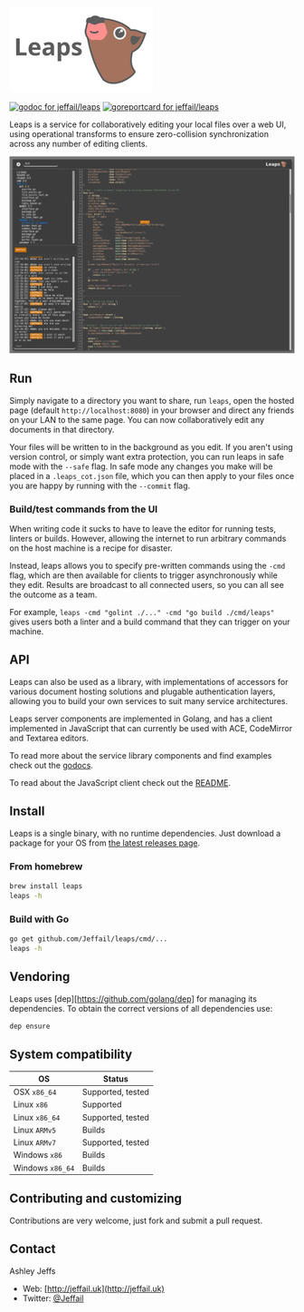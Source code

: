 ![Leaps](leaps_logo.png "Leaps")

[![godoc for jeffail/leaps][4]][5]
[![goreportcard for jeffail/leaps][6]][7]

Leaps is a service for collaboratively editing your local files over a web UI,
using operational transforms to ensure zero-collision synchronization across any
number of editing clients.

![Screenshot](leaps_ss.png "Leaps screenshot")

## Run

Simply navigate to a directory you want to share, run `leaps`, open the hosted
page (default `http://localhost:8080`) in your browser and direct any friends on
your LAN to the same page. You can now collaboratively edit any documents in
that directory.

Your files will be written to in the background as you edit. If you aren't using
version control, or simply want extra protection, you can run leaps in safe mode
with the `--safe` flag. In safe mode any changes you make will be placed in a
`.leaps_cot.json` file, which you can then apply to your files once you are
happy by running with the `--commit` flag.

### Build/test commands from the UI

When writing code it sucks to have to leave the editor for running tests,
linters or builds. However, allowing the internet to run arbitrary commands on
the host machine is a recipe for disaster.

Instead, leaps allows you to specify pre-written commands using the `-cmd` flag,
which are then available for clients to trigger asynchronously while they edit.
Results are broadcast to all connected users, so you can all see the outcome as
a team.

For example, `leaps -cmd "golint ./..." -cmd "go build ./cmd/leaps"` gives
users both a linter and a build command that they can trigger on your machine.

## API

Leaps can also be used as a library, with implementations of accessors for
various document hosting solutions and plugable authentication layers, allowing
you to build your own services to suit many service architectures.

Leaps server components are implemented in Golang, and has a client implemented
in JavaScript that can currently be used with ACE, CodeMirror and Textarea
editors.

To read more about the service library components and find examples check out
the [godocs][1].

To read about the JavaScript client check out the [README][2].

## Install

Leaps is a single binary, with no runtime dependencies. Just download a package
for your OS from [the latest releases page][3].

### From homebrew

``` sh
brew install leaps
leaps -h
```

### Build with Go

``` sh
go get github.com/Jeffail/leaps/cmd/...
leaps -h
```

## Vendoring

Leaps uses [dep][https://github.com/golang/dep] for managing its dependencies.
To obtain the correct versions of all dependencies use:

``` sh
dep ensure
```

## System compatibility

OS                 | Status
------------------ | ------
OSX `x86_64`       | Supported, tested
Linux `x86`        | Supported
Linux `x86_64`     | Supported, tested
Linux `ARMv5`      | Builds
Linux `ARMv7`      | Supported, tested
Windows `x86`      | Builds
Windows `x86_64`   | Builds

## Contributing and customizing

Contributions are very welcome, just fork and submit a pull request.

## Contact

Ashley Jeffs
* Web: [http://jeffail.uk](http://jeffail.uk)
* Twitter: [@Jeffail](https://twitter.com/Jeffail "@jeffail")

[1]: https://godoc.org/github.com/Jeffail/leaps
[2]: client/javascript/README.md
[3]: https://github.com/Jeffail/leaps/releases/latest
[4]: https://godoc.org/github.com/Jeffail/leaps?status.svg
[5]: http://godoc.org/github.com/Jeffail/leaps
[6]: https://goreportcard.com/badge/github.com/Jeffail/leaps
[7]: https://goreportcard.com/report/jeffail/leaps
